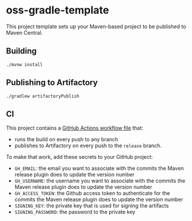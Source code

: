 # oss-gradle-template

This project template sets up your Maven-based project to be published to Maven Central.

## Building

```
./mvnw install
```

## Publishing to Artifactory

```
./gradlew artifactoryPublish
```

## CI 

This project contains a [GitHub Actions workflow file](.github/workflows/branch.yml) that:

* runs the build on every push to any branch
* publishes to Artifactory on every push to the `release` branch.

To make that work, add these secrets to your GitHub project:

* `GH_EMAIL`: the email you want to associate with the commits the Maven release plugin does to update the version number
* `GH_USERNAME`: the username you want to associate with the commits the Maven release plugin does to update the version number
* `GH_ACCESS_TOKEN`: the Github access token to authenticate for the commits the Maven release plugin does to update the version number
* `SIGNING_KEY`: the private key that is used for signing the artifacts
* `SIGNING_PASSWORD`: the password to the private key

